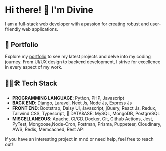 # Hi there! 👋 I'm Divine

I am a full-stack web developer with a passion for creating robust and user-friendly web applications.

## 🚀 Portfolio
Explore my [portfolio](https://okekedivine.com.ng/) to see my latest projects and delve into my coding journey. From UI/UX design to backend development, I strive for excellence in every aspect of my work.

## 👨‍💻🛠️ Tech Stack
- **PROGRAMMING LANGUAGE**: Python, PHP, Javascript
- **BACK END**: Django, Laravel, Next Js, Node Js, Express Js
- **FRONT END**: Bootstrap, Daisy UI, Javascript, jQuery, React Js, Redux, Tailwind CSS, Typescript,  DATABASE: MySQL, MongoDB, PostgreSQL
- **MISCELLANEOUS**: Apache, CI/CD, Docker, Git, Github Actions, Jest, PyTest, Mongoose,Node-Cron, Postman, Prisma, Puppeteer, Cloudinary, AWS, Redis, Memcached, Rest API

If you have an interesting project in mind or need help, feel free to reach out!


